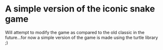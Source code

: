 # A simple version of the iconic snake game

Will attempt to modify the game as compared to the old classic in the future...for now a simple version of the game is made using the turtle library ;)
